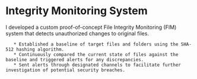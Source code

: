 # Integrity Monitoring System
I developed a custom proof-of-concept File Integrity Monitoring (FIM) system that detects unauthorized changes to original files.

       * Established a baseline of target files and folders using the SHA-512 hashing algorithm.
       * Continuously compared the current state of files against the baseline and triggered alerts for any discrepancies.
       * Sent alerts through designated channels to facilitate further investigation of potential security breaches.
